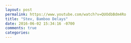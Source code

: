 ```yaml
---
layout: post
permalink: https://www.youtube.com/watch?v=QUOdbBdm4Ro
title: "Stev, Bamboo Delays"
date: 2016-06-02 15:34:16 -0700
comments: true
categories: 
---
```


